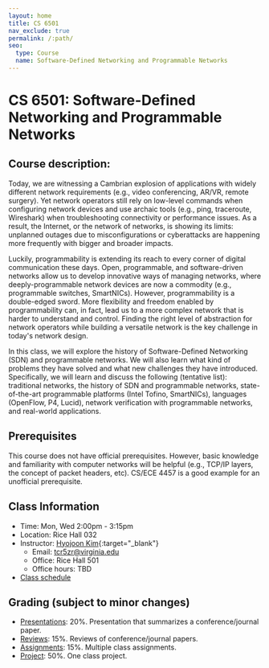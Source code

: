 ```yaml
---
layout: home
title: CS 6501
nav_exclude: true
permalink: /:path/
seo:
  type: Course
  name: Software-Defined Networking and Programmable Networks
---
```


# CS 6501: Software-Defined Networking and Programmable Networks

## Course description:
Today, we are witnessing a Cambrian explosion of applications with widely
different network requirements (e.g., video conferencing, AR/VR, remote
surgery). Yet network operators still rely on low-level commands when
configuring network devices and use archaic tools (e.g., ping, traceroute,
Wireshark) when troubleshooting connectivity or performance issues. As a
result, the Internet, or the network of networks, is showing its limits:
unplanned outages due to misconfigurations or cyberattacks are happening more
frequently with bigger and broader impacts.

Luckily, programmability is extending its reach to every corner of digital
communication these days. Open, programmable, and software-driven networks
allow us to develop innovative ways of managing networks, where
deeply-programmable network devices are now a commodity (e.g., programmable
switches, SmartNICs).  However, programmability is a double-edged sword. More
flexibility and freedom enabled by programmability can, in fact, lead us to a
more complex network that is harder to understand and control. Finding the
right level of abstraction for network operators while building a versatile
network  is the key challenge in today's network design.

In this class, we will explore the history of Software-Defined Networking (SDN)
and programmable networks. We will also learn what kind of problems they have
solved and what new challenges they have introduced. Specifically, we will
learn and discuss the following (tentative list): traditional networks, the
history of SDN and programmable networks,  state-of-the-art programmable
platforms (Intel Tofino, SmartNICs), languages (OpenFlow, P4, Lucid), network
verification with programmable networks, and real-world applications.

## Prerequisites
This course does not have official prerequisites. However, basic knowledge and
familiarity with computer networks will be helpful (e.g., TCP/IP layers, the
concept of packet headers, etc). CS/ECE 4457 is a good example for an
unofficial prerequisite. 

## Class Information
  - Time: Mon, Wed 2:00pm - 3:15pm
  - Location: Rice Hall 032
  - Instructor: [Hyojoon Kim](https://hyojoonkim.com){:target="_blank"}
    - Email: tcr5zr@virginia.edu
    - Office: Rice Hall 501
    - Office hours: TBD
  - [Class schedule]()

## Grading (subject to minor changes)
  - [Presentations](present): 20%. Presentation that summarizes a conference/journal paper.
  - [Reviews](review): 15%. Reviews of conference/journal papers.
  - [Assignments](assignment): 15%. Multiple class assignments.
  - [Project](project): 50%. One class project.

